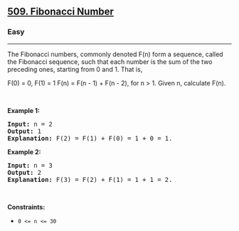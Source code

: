 <h2><a href="https://leetcode.com/problems/fibonacci-number/">509. Fibonacci Number</a></h2><h3>Easy</h3><hr><div><p>The Fibonacci numbers, commonly denoted F(n) form a sequence, called the Fibonacci sequence, such that each number is the sum of the two preceding ones, starting from 0 and 1. That is,

F(0) = 0, F(1) = 1
F(n) = F(n - 1) + F(n - 2), for n > 1.
Given n, calculate F(n).

<p>&nbsp;</p>
<p><strong>Example 1:</strong></p>
<pre><strong>Input:</strong> n = 2
<strong>Output:</strong> 1
<strong>Explanation:</strong> F(2) = F(1) + F(0) = 1 + 0 = 1.
</pre>

<p><strong>Example 2:</strong></p>
<pre><strong>Input:</strong> n = 3
<strong>Output:</strong> 2
<strong>Explanation:</strong> F(3) = F(2) + F(1) = 1 + 1 = 2.
</pre>

<p>&nbsp;</p>
<p><strong>Constraints:</strong></p>

<ul>
	<li><code>0 <= n <= 30</code></li>
</ul>
</div>
